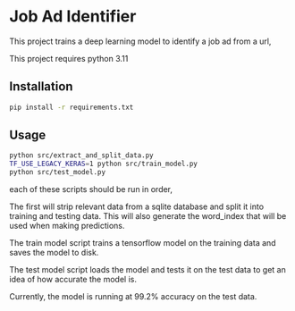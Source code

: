 # Job Ad Identifier

This project trains a deep learning model to identify a job ad from a url,

This project requires python 3.11

## Installation

```bash
pip install -r requirements.txt
```

## Usage

```bash
python src/extract_and_split_data.py
TF_USE_LEGACY_KERAS=1 python src/train_model.py
python src/test_model.py
```

each of these scripts should be run in order,

The first will strip relevant data from a sqlite database and split it into training and testing data. This will also generate the word_index that will be used when making predictions.

The train model script trains a tensorflow model on the training data and saves the model to disk.

The test model script loads the model and tests it on the test data to get an idea of how accurate the model is.

Currently, the model is running at 99.2% accuracy on the test data.

